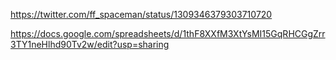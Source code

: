 https://twitter.com/ff_spaceman/status/1309346379303710720


https://docs.google.com/spreadsheets/d/1thF8XXfM3XtYsMI15GqRHCGgZrr3TY1neHlhd90Tv2w/edit?usp=sharing